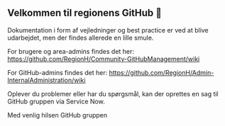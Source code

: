## Velkommen til regionens GitHub 👋

Dokumentation i form af vejledninger og best practice er ved at blive udarbejdet, men der findes allerede en lille smule.

For brugere og area-admins findes det her: https://github.com/RegionH/Community-GitHubManagement/wiki

For GitHub-admins findes det her: https://github.com/RegionH/Admin-InternalAdministration/wiki

Oplever du problemer eller har du spørgsmål, kan der oprettes en sag til GitHub gruppen via Service Now.

Med venlig hilsen 
GitHub gruppen
